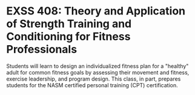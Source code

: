 # EXSS 408: Theory and Application of Strength Training and Conditioning for Fitness Professionals

Students will learn to design an individualized fitness plan for a "healthy" adult for common fitness goals by assessing their movement and fitness, exercise leadership, and program design. This class, in part, prepares students for the NASM certified personal training (CPT) certification.